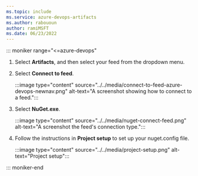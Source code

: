 ```yaml
---
ms.topic: include
ms.service: azure-devops-artifacts
ms.author: rabououn
author: ramiMSFT
ms.date: 06/23/2022
---
```


::: moniker range="<=azure-devops"

1. Select **Artifacts**, and then select your feed from the dropdown menu.

1. Select **Connect to feed**.

    :::image type="content" source="../../media/connect-to-feed-azure-devops-newnav.png" alt-text="A screenshot showing how to connect to a feed.":::

1. Select **NuGet.exe**.

    :::image type="content" source="../../media/nuget-connect-feed.png" alt-text="A screenshot the feed's connection type.":::

1. Follow the instructions in **Project setup** to set up your nuget.config file.

    :::image type="content" source="../../media/project-setup.png" alt-text="Project setup":::

::: moniker-end

